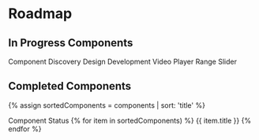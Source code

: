 # Roadmap

## In Progress Components

<vwc-elevation dp="2">
<vwc-data-grid>
  <vwc-data-grid-row row-type="header">
    <vwc-data-grid-cell cell-type="columnheader">
      Component
    </vwc-data-grid-cell>
    <vwc-data-grid-cell cell-type="columnheader">
      Discovery
    </vwc-data-grid-cell>
    <vwc-data-grid-cell cell-type="columnheader">
      Design
    </vwc-data-grid-cell>
    <vwc-data-grid-cell cell-type="columnheader">
      Development
    </vwc-data-grid-cell>
  </vwc-data-grid-row>
  <vwc-data-grid-row>
    <vwc-data-grid-cell>
      Video Player
    </vwc-data-grid-cell>
    <vwc-data-grid-cell>
      <vwc-button label="In Progress" target="_blank" href="https://confluence.vonage.com/display/VIVID/Video+component+spike" connotation="cta"></vwc-button>
    </vwc-data-grid-cell>
    <vwc-data-grid-cell>
      <vwc-button label="In Progress" connotation="cta"></vwc-button>
    </vwc-data-grid-cell>
    <vwc-data-grid-cell>
      <vwc-button label="On hold" connotation="accent"></vwc-button>
    </vwc-data-grid-cell>
  </vwc-data-grid-row>
  <vwc-data-grid-row>
    <vwc-data-grid-cell>
      Range Slider
    </vwc-data-grid-cell>
    <vwc-data-grid-cell>
      <vwc-button label="Done" target="_blank" href="https://confluence.vonage.com/display/VIVID/Range+slider" connotation="success"></vwc-button>
    </vwc-data-grid-cell>
    <vwc-data-grid-cell>
    <vwc-button label="Done" target="_blank" href="https://www.figma.com/file/JJNgZvt1qf3ydYmOwbE3Jg/Vivid-UI-Kit---3.0-WIP?type=design&node-id=31345%3A96328&mode=design&t=QNhBeU12Gu7dtS7N-1" connotation="success"></vwc-button>
    </vwc-data-grid-cell>
    <vwc-data-grid-cell>
      <vwc-button label="In Progress" connotation="cta"></vwc-button>
    </vwc-data-grid-cell>
  </vwc-data-grid-row>
</vwc-data-grid>
</vwc-elevation>


## Completed Components

{% assign sortedComponents = components | sort: 'title' %}

<vwc-elevation dp="2">
<vwc-data-grid>
  <vwc-data-grid-row row-type="header">
    <vwc-data-grid-cell cell-type="columnheader">
      Component
    </vwc-data-grid-cell>
    <vwc-data-grid-cell cell-type="columnheader">
      Status
    </vwc-data-grid-cell>
  </vwc-data-grid-row>
{% for item in sortedComponents)
	%}<vwc-data-grid-row>
		<vwc-data-grid-cell>
			{{ item.title }}
		</vwc-data-grid-cell>
		<vwc-data-grid-cell>
				<vwc-badge appearance='subtle' 
						text='{% if item.status == 'alpha' %}Alpha{% else %}GA{% endif %}'
						connotation='{% if item.status == 'alpha' %}warning{% else %}success{% endif %}'
				></vwc-badge>
		</vwc-data-grid-cell>
	</vwc-data-grid-row>{%
endfor %}
</vwc-data-grid>
</vwc-elevation>
